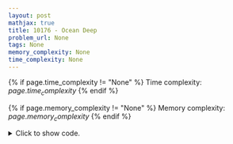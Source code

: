 ```yaml
---
layout: post
mathjax: true
title: 10176 - Ocean Deep
problem_url: None
tags: None
memory_complexity: None
time_complexity: None
---
```




{% if page.time_complexity != "None" %}
Time complexity: ${{ page.time_complexity }}$
{% endif %}

{% if page.memory_complexity != "None" %}
Memory complexity: ${{ page.memory_complexity }}$
{% endif %}

<details>
<summary>
<p style="display:inline">Click to show code.</p>
</summary>
```cpp
{% raw %}
using namespace std;
using ll = long long;
const int MOD = 131071;
int main(void)
{
    char b;
    int rem = 0;
    while (cin.get(b))
    {
        if (b == '#')
        {
            cout << ((rem % MOD) == 0 ? "YES" : "NO") << endl;
            rem = 0;
        }
        else if (b == '0' or b == '1')
            rem = ((rem << 1) + (b - '0')) % MOD;
        else
            continue;
    }
    return 0;
}

{% endraw %}
```
</details>

